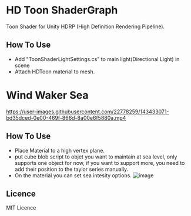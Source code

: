 # HD Toon ShaderGraph
Toon Shader for Unity HDRP (High Definition Rendering Pipeline).

## How To Use
- Add "ToonShaderLightSettings.cs" to main light(Directional Light) in scene
- Attach HDToon material to mesh.



# Wind Waker Sea



https://user-images.githubusercontent.com/22778259/143433071-bd35dced-0e00-469f-866d-8a00e6f5880a.mp4


## How To Use

- Place Material to a high vertex plane.
- put cube blob script to objet you want to maintain at sea level, only supports one object for now, if you want to support more, you need to add their position to the taylor series manually.
- On the material you can set sea intesity options.
![image](https://user-images.githubusercontent.com/22778259/143432826-44545711-d836-4aa0-93e2-1e6634245298.png)


## Licence
MIT Licence
